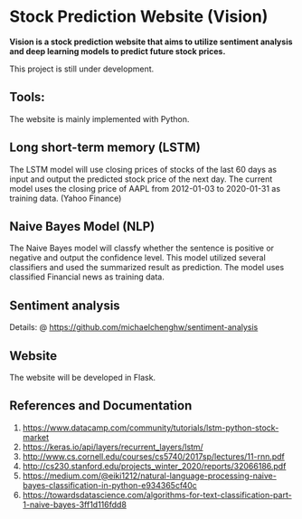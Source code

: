 # Stock Prediction Website (Vision) 

**Vision is a stock prediction website that aims to utilize sentiment analysis and deep learning models to predict future stock prices.**

This project is still under development.  


## Tools:
The website is mainly implemented with Python. 



## Long short-term memory (LSTM) 
The LSTM model will use closing prices of stocks of the last 60 days as input and output the predicted stock price of the next day. The current model uses the closing price of AAPL from 2012-01-03 to 2020-01-31 as training data. (Yahoo Finance) 


## Naive Bayes Model (NLP) 
The Naive Bayes model will classfy whether the sentence is positive or negative and output the confidence level. This model utilized several classifiers and used the summarized result as prediction. The model uses classified Financial news as training data. 


## Sentiment analysis 
Details: @ https://github.com/michaelchenghw/sentiment-analysis


## Website 
The website will be developed in Flask. 



 

## References and Documentation 
1. https://www.datacamp.com/community/tutorials/lstm-python-stock-market
2. https://keras.io/api/layers/recurrent_layers/lstm/
3. http://www.cs.cornell.edu/courses/cs5740/2017sp/lectures/11-rnn.pdf
4. http://cs230.stanford.edu/projects_winter_2020/reports/32066186.pdf
5. https://medium.com/@eiki1212/natural-language-processing-naive-bayes-classification-in-python-e934365cf40c
6. https://towardsdatascience.com/algorithms-for-text-classification-part-1-naive-bayes-3ff1d116fdd8

